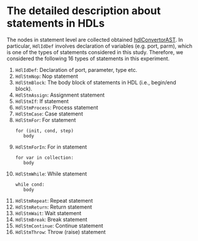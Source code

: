 # The detailed description about statements in HDLs

The nodes in statement level are collected obtained [hdlConvertorAST](https://github.com/Nic30/hdlConvertorAst). In particular, `HdlIdDef` involves declaration of variables (e.g. port, parm), which is one of the types of statements considered in this study. Therefore, we considered the following 16 types of statements in this experiment.

1. `HdlIdDef`: Declaration of port, parameter, type etc.
2. `HdlStmNop`: Nop statement
3. `HdlStmBlock`: The body block of statements in HDL (i.e., begin/end block). 
4. `HdlStmAssign`: Assignment statement
5. `HdlStmIf`: If statement
6. `HdlStmProcess`: Process statement
7. `HdlStmCase`: Case statement
8. `HdlStmFor`: For statement
   ```
   for (init, cond, step)
      body
   ```
9. `HdlStmForIn`: For in statement
   ```
   for var in collection:
      body
   ```
10.  `HdlStmWhile`: While statement
      ```
      while cond:
         body
      ```
11. `HdlStmRepeat`: Repeat statement
12. `HdlStmReturn`: Return statement
13. `HdlStmWait`: Wait statement
14. `HdlStmBreak`: Break statement
15. `HdlStmContinue`: Continue statement
16. `HdlStmThrow`: Throw (raise) statement
